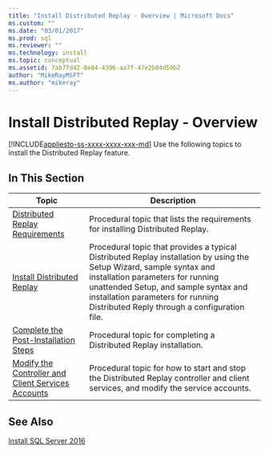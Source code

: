 ```yaml
---
title: "Install Distributed Replay - Overview | Microsoft Docs"
ms.custom: ""
ms.date: "03/01/2017"
ms.prod: sql
ms.reviewer: ""
ms.technology: install
ms.topic: conceptual
ms.assetid: 7ab77d42-8e84-4396-aa7f-47e2b84d59b2
author: "MikeRayMSFT"
ms.author: "mikeray"
---
```

# Install Distributed Replay - Overview
[!INCLUDE[appliesto-ss-xxxx-xxxx-xxx-md](../../includes/appliesto-ss-xxxx-xxxx-xxx-md.md)]
  Use the following topics to install the Distributed Replay feature.  
  
## In This Section  
  
|Topic|Description|  
|-----------|-----------------|  
|[Distributed Replay Requirements](../../tools/distributed-replay/distributed-replay-requirements.md)|Procedural topic that lists the requirements for installing Distributed Replay.|  
|[Install Distributed Replay](../../tools/distributed-replay/install-distributed-replay.md)|Procedural topic that provides a typical Distributed Replay installation by using the Setup Wizard, sample syntax and installation parameters for running unattended Setup, and sample syntax and installation parameters for running Distributed Reply through a configuration file.|  
|[Complete the Post-Installation Steps](../../tools/distributed-replay/complete-the-post-installation-steps.md)|Procedural topic for completing a Distributed Replay installation.|  
|[Modify the Controller and Client Services Accounts](../../tools/distributed-replay/modify-the-controller-and-client-services-accounts.md)|Procedural topic for how to start and stop the Distributed Replay controller and client services, and modify the service accounts.|  
  
## See Also  
 [Install SQL Server 2016](../../database-engine/install-windows/install-sql-server.md)  
  
  
